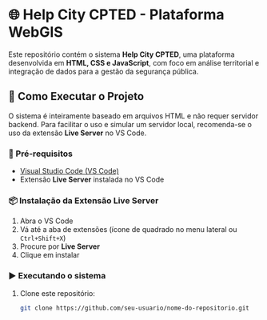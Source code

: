 # 🌐 Help City CPTED - Plataforma WebGIS

Este repositório contém o sistema **Help City CPTED**, uma plataforma desenvolvida em **HTML, CSS e JavaScript**, com foco em análise territorial e integração de dados para a gestão da segurança pública.

## 🚀 Como Executar o Projeto

O sistema é inteiramente baseado em arquivos HTML e não requer servidor backend. Para facilitar o uso e simular um servidor local, recomenda-se o uso da extensão **Live Server** no VS Code.

### 🔧 Pré-requisitos

- [Visual Studio Code (VS Code)](https://code.visualstudio.com/)
- Extensão **Live Server** instalada no VS Code

### 📦 Instalação da Extensão Live Server

1. Abra o VS Code
2. Vá até a aba de extensões (ícone de quadrado no menu lateral ou `Ctrl+Shift+X`)
3. Procure por **Live Server**
4. Clique em instalar

### ▶️ Executando o sistema

1. Clone este repositório:
   ```bash
   git clone https://github.com/seu-usuario/nome-do-repositorio.git
